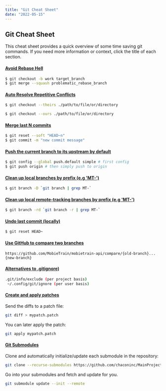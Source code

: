 ```yaml
---
title: "Git Cheat Sheet"
date: "2022-05-15"
---
```


## Git Cheat Sheet

This cheat sheet provides a quick overview of some time saving git commands. If you need more information or context, click the title of each section.

#### [Avoid Rebase Hell](https://blog.oddbit.com/post/2019-06-17-avoid-rebase-hell-squashing-wi/)

```bash
$ git checkout -b work target_branch
$ git merge --squash problematic_rebase_branch
```

#### [Auto Resolve Repetitive Conflicts](https://stackoverflow.com/questions/10697463/resolve-git-merge-conflicts-in-favor-of-their-changes-during-a-pull)

```bash
$ git checkout --theirs ./path/to/file/or/directory
```
```bash
$ git checkout --ours ./path/to/file/or/directory
```

#### [Merge last N commits](https://stackoverflow.com/questions/5189560/how-do-i-squash-my-last-n-commits-together)

```bash
$ git reset --soft "HEAD~n"
$ git commit -m "new commit message"
```

#### [Push the current branch to its upstream by default](https://stackoverflow.com/questions/948354/default-behavior-of-git-push-without-a-branch-specified)

```bash
$ git config --global push.default simple # first config
$ git push origin # then simply push to origin
```

#### [Clean up local branches by prefix (e.g 'MT-')](https://git-scm.com/docs/git-branch#_options)

```bash
$ git branch -D `git branch | grep MT-`
```

#### [Clean up local remote-tracking branches by prefix (e.g 'MT-')](https://git-scm.com/docs/git-branch#_options)

```bash
$ git branch -rd `git branch -r | grep MT-`
```

#### [Undo last commit (locally)](https://git-scm.com/docs/git-reset)

```bash
$ git reset HEAD~ 
```

#### [Use GitHub to compare two branches](https://docs.github.com/en/pull-requests/committing-changes-to-your-project/viewing-and-comparing-commits/comparing-commits)

```text
https://github.com/MobieTrain/mobietrain-api/compare/{old-branch}...{new-branch}
```

#### [Alternatives to .gitignore)](https://stackoverflow.com/questions/4287906/something-like-gitignore-but-not-git-ignore)

```bash
.git/info/exclude (per project basis)
 ~/.config/git/ignore (per user basis)
```

#### [Create and apply patches](https://stackoverflow.com/questions/5159185/create-a-git-patch-from-the-uncommitted-changes-in-the-current-working-directory)

Send the diffs to a patch file:
```bash
git diff > mypatch.patch
```

You can later apply the patch:
```bash
git apply mypatch.patch
```

#### [Git Submodules](https://git-scm.com/book/en/v2/Git-Tools-Submodules)

Clone and automatically initialize/update each submodule in the repository:
```bash
git clone --recurse-submodules https://github.com/chaconinc/MainProject
```

Go into your submodules and fetch and update for you.
```bash
git submodule update --init --remote
```